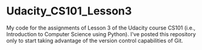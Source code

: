# Udacity_CS101_Lesson3
My code for the assignments of Lesson 3 of the Udacity course CS101 (i.e., Introduction to Computer Science using Python). I've posted this repository only to start taking advantage of the version control capabilities of Git.
